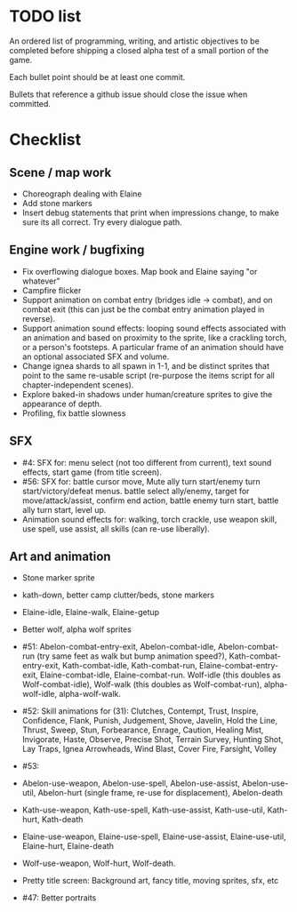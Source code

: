 # TODO list

An ordered list of programming, writing, and artistic objectives to be completed before shipping a closed alpha test of a small portion of the game.

Each bullet point should be at least one commit.

Bullets that reference a github issue should close the issue when committed.

# Checklist

## Scene / map work

- Choreograph dealing with Elaine
- Add stone markers
- Insert debug statements that print when impressions change, to make sure its all correct. Try every dialogue path.

## Engine work / bugfixing

- Fix overflowing dialogue boxes. Map book and Elaine saying "or whatever"
- Campfire flicker
- Support animation on combat entry (bridges idle -> combat), and on combat exit (this can just be the combat entry animation played in reverse).
- Support animation sound effects: looping sound effects associated with an animation and based on proximity to the sprite, like a crackling torch, or a person's footsteps. A particular frame of an animation should have an optional associated SFX and volume.
- Change ignea shards to all spawn in 1-1, and be distinct sprites that point to the same re-usable script (re-purpose the items script for all chapter-independent scenes).
- Explore baked-in shadows under human/creature sprites to give the appearance of depth.
- Profiling, fix battle slowness

## SFX

- #4: SFX for: menu select (not too different from current), text sound effects, start game (from title screen).
- #56: SFX for: battle cursor move, Mute ally turn start/enemy turn start/victory/defeat menus. battle select ally/enemy, target for move/attack/assist, confirm end action, battle enemy turn start, battle ally turn start, level up.
- Animation sound effects for: walking, torch crackle, use weapon skill, use spell, use assist, all skills (can re-use liberally).

## Art and animation

- Stone marker sprite
- kath-down, better camp clutter/beds, stone markers
- Elaine-idle, Elaine-walk, Elaine-getup
- Better wolf, alpha wolf sprites

- #51: Abelon-combat-entry-exit, Abelon-combat-idle, Abelon-combat-run (try same feet as walk but bump animation speed?), Kath-combat-entry-exit, Kath-combat-idle, Kath-combat-run, Elaine-combat-entry-exit, Elaine-combat-idle, Elaine-combat-run. Wolf-idle (this doubles as Wolf-combat-idle), Wolf-walk (this doubles as Wolf-combat-run), alpha-wolf-idle, alpha-wolf-walk.

- #52: Skill animations for (31): Clutches, Contempt, Trust, Inspire, Confidence, Flank, Punish, Judgement, Shove, Javelin, Hold the Line, Thrust, Sweep, Stun, Forbearance, Enrage, Caution, Healing Mist, Invigorate, Haste, Observe, Precise Shot, Terrain Survey, Hunting Shot, Lay Traps, Ignea Arrowheads, Wind Blast, Cover Fire, Farsight, Volley

- #53:
- Abelon-use-weapon, Abelon-use-spell, Abelon-use-assist, Abelon-use-util, Abelon-hurt (single frame, re-use for displacement), Abelon-death
- Kath-use-weapon, Kath-use-spell, Kath-use-assist, Kath-use-util, Kath-hurt, Kath-death
- Elaine-use-weapon, Elaine-use-spell, Elaine-use-assist, Elaine-use-util, Elaine-hurt, Elaine-death
- Wolf-use-weapon, Wolf-hurt, Wolf-death.

- Pretty title screen: Background art, fancy title, moving sprites, sfx, etc

- #47: Better portraits